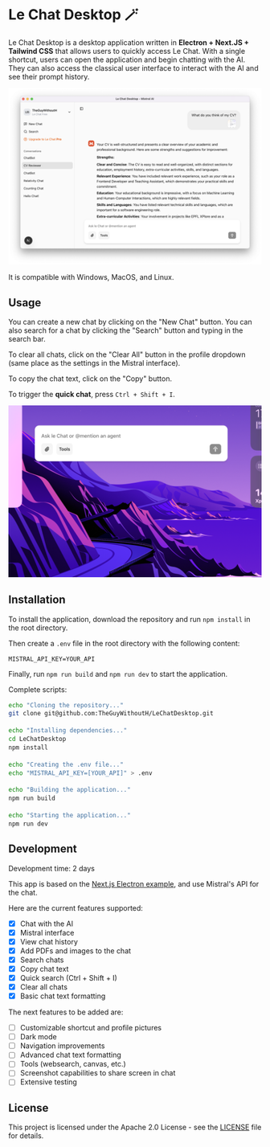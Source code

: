# Le Chat Desktop 🪄

Le Chat Desktop is a desktop application written in **Electron + Next.JS + Tailwind CSS** that allows users to quickly access Le Chat. With a single shortcut, users can open the application and begin chatting with the AI. They can also access the classical user interface to interact with the AI and see their prompt history.

![Le Chat Desktop](docs/app.png)

It is compatible with Windows, MacOS, and Linux.

## Usage

You can create a new chat by clicking on the "New Chat" button. You can also search for a chat by clicking the "Search" button and typing in the search bar.

To clear all chats, click on the "Clear All" button in the profile dropdown (same place as the settings in the Mistral interface).

To copy the chat text, click on the "Copy" button. 

To trigger the **quick chat**, press `Ctrl + Shift + I`.

![Quick Search](docs/quick-search.png)

## Installation

To install the application, download the repository and run `npm install` in the root directory.

Then create a `.env` file in the root directory with the following content:

```env
MISTRAL_API_KEY=YOUR_API
```

Finally, run `npm run build` and `npm run dev` to start the application.

Complete scripts:

```bash
echo "Cloning the repository..."
git clone git@github.com:TheGuyWithoutH/LeChatDesktop.git

echo "Installing dependencies..."
cd LeChatDesktop
npm install

echo "Creating the .env file..."
echo "MISTRAL_API_KEY=[YOUR_API]" > .env

echo "Building the application..."
npm run build

echo "Starting the application..."
npm run dev
```

## Development

Development time: 2 days

This app is based on the [Next.js Electron example](https://medium.com/@aleksej.gudkov/how-to-build-an-electron-app-with-next-js-a-complete-guide-6f6ddf0111b2), and use Mistral's API for the chat.

Here are the current features supported:

- [x] Chat with the AI
- [x] Mistral interface
- [x] View chat history
- [x] Add PDFs and images to the chat
- [x] Search chats
- [x] Copy chat text
- [x] Quick search (Ctrl + Shift + I)
- [x] Clear all chats
- [x] Basic chat text formatting

The next features to be added are:

- [ ] Customizable shortcut and profile pictures
- [ ] Dark mode
- [ ] Navigation improvements
- [ ] Advanced chat text formatting
- [ ] Tools (websearch, canvas, etc.)
- [ ] Screenshot capabilities to share screen in chat
- [ ] Extensive testing

## License

This project is licensed under the Apache 2.0 License - see the [LICENSE](LICENSE) file for details.
